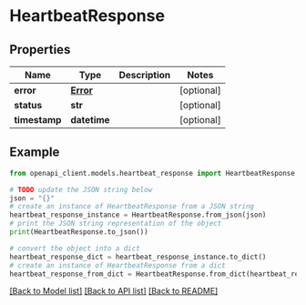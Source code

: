 # HeartbeatResponse


## Properties

Name | Type | Description | Notes
------------ | ------------- | ------------- | -------------
**error** | [**Error**](Error.md) |  | [optional] 
**status** | **str** |  | [optional] 
**timestamp** | **datetime** |  | [optional] 

## Example

```python
from openapi_client.models.heartbeat_response import HeartbeatResponse

# TODO update the JSON string below
json = "{}"
# create an instance of HeartbeatResponse from a JSON string
heartbeat_response_instance = HeartbeatResponse.from_json(json)
# print the JSON string representation of the object
print(HeartbeatResponse.to_json())

# convert the object into a dict
heartbeat_response_dict = heartbeat_response_instance.to_dict()
# create an instance of HeartbeatResponse from a dict
heartbeat_response_from_dict = HeartbeatResponse.from_dict(heartbeat_response_dict)
```
[[Back to Model list]](../README.md#documentation-for-models) [[Back to API list]](../README.md#documentation-for-api-endpoints) [[Back to README]](../README.md)


